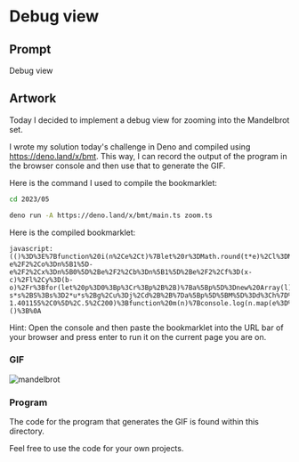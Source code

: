# Debug view

## Prompt

Debug view

## Artwork

Today I decided to implement a debug view for zooming into the Mandelbrot set.

I wrote my solution today's challenge in Deno and compiled using <https://deno.land/x/bmt>. This way, I can record the output of the program in the browser console and then use that to generate the GIF.

Here is the command I used to compile the bookmarklet:

```bash
cd 2023/05

deno run -A https://deno.land/x/bmt/main.ts zoom.ts
```

Here is the compiled bookmarklet:

```
javascript:(()%3D%3E%7Bfunction%20i(n%2Ce%2Ct)%7Blet%20r%3DMath.round(t*e)%2Cl%3DMath.round(t*e)%2Ca%3Dnew%20Array(r)%2Cc%3Dn%5B0%5D-e%2F2%2Co%3Dn%5B1%5D-e%2F2%2Cx%3Dn%5B0%5D%2Be%2F2%2Cb%3Dn%5B1%5D%2Be%2F2%2Cf%3D(x-c)%2Fl%2Cy%3D(b-o)%2Fr%3Bfor(let%20p%3D0%3Bp%3Cr%3Bp%2B%2B)%7Ba%5Bp%5D%3Dnew%20Array(l)%3Bfor(let%20M%3D0%3BM%3Cl%3BM%2B%2B)%7Blet%20S%3Dc%2BM*f%2Cg%3Do%2Bp*y%2Cu%3D0%2Cs%3D0%2Cd%3D0%2Ch%3D1e3%3Bfor(%3Bu*u%2Bs*s%3C%3D4%26%26d%3Ch%3B)%7Blet%20j%3Du*u-s*s%2BS%3Bs%3D2*u*s%2Bg%2Cu%3Dj%2Cd%2B%2B%7Da%5Bp%5D%5BM%5D%3Dd%3Ch%7D%7Dreturn%20a%7Dw(%5B-1.401155%2C0%5D%2C.5%2C200)%3Bfunction%20m(n)%7Bconsole.log(n.map(e%3D%3Ee.map(t%3D%3Et%3F%22%5Cu2588%22%3A%22%20%22).join(%22%22)).join(%60%0A%60))%7Dfunction%20w(n%2Ce%2Ct)%7Blet%20r%3Di(n%2Ce%2Ct)%3Bm(I(r%2C50%2C100))%2Ce%3C5%26%26setTimeout(()%3D%3E%7Bw(n%2Ce*1.25%2Ct)%7D%2C100)%7Dfunction%20I(n%2Ce%2Ct)%7Blet%20r%3Dnew%20Array(e)%2Cl%3DMath.ceil(n.length%2Fe)%2Ca%3DMath.ceil(n%5B0%5D.length%2Ft)%3Bfor(let%20c%3D0%3Bc%3Ce%3Bc%2B%2B)%7Br%5Bc%5D%3Dnew%20Array(t)%3Bfor(let%20o%3D0%3Bo%3Ct%3Bo%2B%2B)%7Blet%20x%3D0%3Bfor(let%20b%3D0%3Bb%3Cl%3Bb%2B%2B)for(let%20f%3D0%3Bf%3Ca%3Bf%2B%2B)x%2B%3Dn%5Bc*l%2Bb%5D%26%26n%5Bc*l%2Bb%5D%5Bo*a%2Bf%5D%3F1%3A0%3Br%5Bc%5D%5Bo%5D%3Dx%2F(l*a)%3E%3D.5%7D%7Dreturn%20r%7D%7D)()%3B%0A
```

Hint: Open the console and then paste the bookmarklet into the URL bar of your browser and press enter to run it on the current page you are on.

### GIF

![mandelbrot](https://user-images.githubusercontent.com/31261035/210906128-cad6f3e8-f29f-40d2-9b79-0c394ed07d65.gif)

### Program

The code for the program that generates the GIF is found within this directory.

Feel free to use the code for your own projects.
